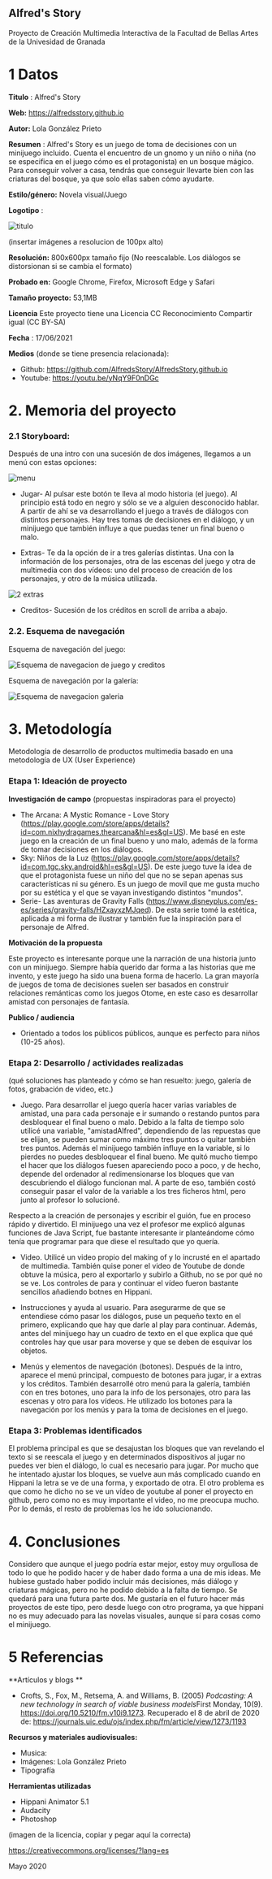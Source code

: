 ## Alfred's Story

Proyecto de Creación Multimedia Interactiva de la  Facultad de Bellas Artes de la Univesidad de Granada



# 1 Datos 



**Titulo** :  Alfred's Story

**Web:**   https://alfredsstory.github.io

**Autor:**  Lola González Prieto

**Resumen** : Alfred's Story es un juego de toma de decisiones con un minijuego incluido. Cuenta el encuentro de un gnomo y un niño o niña (no se especifica en el juego cómo es el protagonista) en un bosque mágico. Para conseguir volver a casa, tendrás que conseguir llevarte bien con las criaturas del bosque, ya que solo ellas saben cómo ayudarte.

**Estilo/género:**  Novela visual/Juego

**Logotipo** : 

![titulo](https://github.com/AlfredsStory/AlfredsStory.github.io/blob/master/medios/t%C3%ADtulo.png)

(insertar imágenes a resolucion de 100px alto)

**Resolución:** 800x600px tamaño fijo (No reescalable. Los diálogos se distorsionan si se cambia el formato)

**Probado en:**   Google Chrome, Firefox, Microsoft Edge y Safari

**Tamaño proyecto:** 53,1MB 

**Licencia** Este proyecto tiene una Licencia CC Reconocimiento Compartir igual (CC BY-SA)

**Fecha** : 17/06/2021

**Medios** (donde se tiene presencia relacionada):

- Github: https://github.com/AlfredsStory/AlfredsStory.github.io
- Youtube: https://youtu.be/yNqY9F0nDGc





# 2. Memoria del proyecto 

### 2.1 Storyboard: 
Después de una intro con una sucesión de dos imágenes, llegamos a un menú con estas opciones:

![menu](https://github.com/AlfredsStory/AlfredsStory.github.io/blob/master/botones/Menu.png)

- Jugar- Al pulsar este botón te lleva al modo historia (el juego). Al principio está todo en negro y sólo se ve a alguien desconocido hablar. A partir de ahí se va desarrollando el juego a través de diálogos con distintos personajes.  Hay tres tomas de decisiones en el diálogo, y un minijuego que también influye a que puedas tener un final bueno o malo.

- Extras- Te da la opción de ir a tres galerías distintas. Una con la información de los personajes, otra de las escenas del juego y otra de multimedia con dos vídeos: uno del proceso de creación de los personajes, y otro de la música utilizada.

![2 extras](https://github.com/AlfredsStory/AlfredsStory.github.io/blob/master/botones/2%20extras.png)

- Creditos- Sucesión de los créditos en scroll de arriba a abajo.


### 2.2. Esquema de navegación 

Esquema de navegación del juego:

![Esquema de navegacion de juego y creditos](https://github.com/AlfredsStory/AlfredsStory.github.io/blob/master/botones/Esquema%20de%20navegacion%20de%20juego%20y%20creditos.jpg)


Esquema de navegación por la galería:

![Esquema de navegacion galeria](https://github.com/AlfredsStory/AlfredsStory.github.io/blob/master/botones/Esquema%20de%20navegacion%20galeria.jpg)







# 3. Metodología

Metodología de desarrollo de productos multimedia basado en una metodología de UX (User Experience)



### Etapa 1: Ideación de proyecto

**Investigación de campo** (propuestas inspiradoras para el proyecto)

- The Arcana: A Mystic Romance - Love Story (https://play.google.com/store/apps/details?id=com.nixhydragames.thearcana&hl=es&gl=US). Me basé en este juego en la creación de un final bueno y uno malo, además de la forma de tomar decisiones en los diálogos.
- Sky: Niños de la Luz (https://play.google.com/store/apps/details?id=com.tgc.sky.android&hl=es&gl=US). De este juego tuve la idea de que el protagonista fuese un niño del que no se sepan apenas sus características ni su género. Es un juego de movil que me gusta mucho por su estética y el que se vayan investigando distintos "mundos".
- Serie- Las aventuras de Gravity Falls (https://www.disneyplus.com/es-es/series/gravity-falls/HZxayxzMJqed). De esta serie tomé la estética, aplicada a mi forma de ilustrar y también fue la inspiración para el personaje de Alfred.



**Motivación de la propuesta** 

Este  proyecto es interesante porque une la narración de una historia junto con un minijuego. Siempre había querido dar forma a las historias que me invento, y este juego ha sido una buena forma de hacerlo. La gran mayoría de juegos de toma de decisiones suelen ser basados en construir relaciones remánticas como los juegos Otome, en este caso es desarrollar amistad con personajes de fantasía.



**Publico / audiencia**

- Orientado a todos los públicos públicos, aunque es perfecto para niños (10-25 años). 





### Etapa 2: Desarrollo / actividades realizadas

(qué soluciones has planteado y cómo se han resuelto: juego, galería de fotos, grabación de video, etc.)

- Juego. Para desarrollar el juego quería hacer varias variables de amistad, una para cada personaje e ir sumando o restando puntos para desbloquear el final bueno o malo. Debido a la falta de tiempo solo utilicé una variable, "amistadAlfred", dependiendo de las repuestas que se elijan, se pueden sumar como máximo tres puntos o quitar también tres puntos. Además el minijuego también influye en la variable, si lo pierdes no puedes desbloquear el final bueno. Me quitó mucho tiempo el hacer que los diálogos fuesen apareciendo poco a poco, y de hecho, depende del ordenador al redimensionarse los bloques que van descubriendo el diálogo funcionan mal. A parte de eso, también costó conseguir pasar el valor de la variable a los tres ficheros html, pero junto al profesor lo solucioné. 

Respecto a la creación de personajes y escribir el guión, fue en proceso rápido y divertido. El minijuego una vez el profesor me explicó algunas funciones de Java Script, fue bastante interesante ir planteándome cómo tenía que programar para que diese el resultado que yo quería.

- Video. Utilicé un video propio del making of y lo incrusté en el apartado de multimedia. También quise poner el video de Youtube de donde obtuve la música, pero al exportarlo y subirlo a Github, no se por qué no se ve. Los controles de para y continuar el vídeo fueron bastante sencillos añadiendo botnes en Hippani.

- Instrucciones y ayuda al usuario. Para asegurarme de que se entendiese cómo pasar los diálogos, puse un pequeño texto en el primero, explicando que hay que darle al play para continuar. Además, antes del minijuego hay un cuadro de texto en el que explica que qué controles hay que usar para moverse y que se deben de esquivar los objetos.

- Menús y elementos de navegación (botones). Después de la intro, aparece el menú principal, compuesto de botones para jugar, ir a extras y los créditos. También desarrollé otro menú para la galería, también con en tres botones, uno para la info de los personajes, otro para las escenas y otro para los vídeos. He utilizado los botones para la navegación por los menús y para la toma de decisiones en el juego.



### Etapa 3: Problemas identificados

El problema principal es que se desajustan los bloques que van revelando el texto si se reescala el juego y en determinados dispositivos al jugar no puedes ver bien el diálogo, lo cual es necesario para jugar. Por mucho que he intentado ajustar los bloques, se vuelve aun más complicado cuando en Hippani la letra se ve de una forma, y exportado de otra. El otro problema es que como he dicho no se ve un vídeo de youtube al poner el proyecto en github, pero como no es muy importante el video, no me preocupa mucho. Por lo demás, el resto de problemas los he ido solucionando.



# 4. Conclusiones 

Considero que aunque el juego podría estar mejor, estoy muy orgullosa de todo lo que he podido hacer y de haber dado forma a una de mis ideas. Me hubiese gustado haber podido incluir más decisiones, más diálogo y criaturas mágicas, pero no he podido debido a la falta de tiempo. Se quedará para una futura parte dos. Me gustaría en el futuro hacer más proyectos de este tipo, pero desde luego con otro programa, ya que hippani no es muy adecuado para las novelas visuales, aunque sí para cosas como el minijuego.








# 5 Referencias 

**Artículos y blogs ** 

- Crofts, S., Fox, M., Retsema, A. and Williams, B. (2005) *Podcasting: A new technology in search of viable business models*First Monday, 10(9). https://doi.org/10.5210/fm.v10i9.1273. Recuperado el 8 de abril de 2020 de: https://journals.uic.edu/ojs/index.php/fm/article/view/1273/1193

**Recursos y materiales audiovisuales:**

* Musica:  
* Imágenes:  Lola González Prieto
* Tipografía

**Herramientas utilizadas**

- Hippani Animator 5.1
- Audacity
- Photoshop



(imagen de la licencia, copiar y pegar aquí la correcta)

https://creativecommons.org/licenses/?lang=es

Mayo 2020
